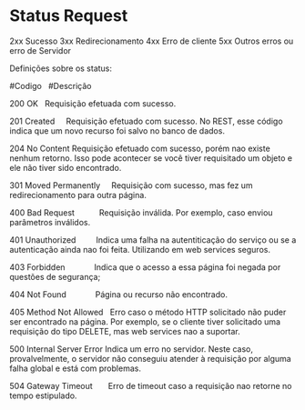 # Status Request

2xx     Sucesso
3xx     Redirecionamento
4xx     Erro de cliente
5xx     Outros erros ou erro de Servidor

Definições sobre os status:

#Codigo                   #Descrição
<p>200 OK                    Requisição efetuada com sucesso.</p>
<p>201 Created               Requisição efetuado com sucesso. No REST, esse código indica que um novo recurso foi salvo no                                  banco de dados.</p>
<p>204 No Content            Requisição efetuado com sucesso, porém nao existe nenhum retorno. Isso pode acontecer se você                                  tiver requisitado um objeto e ele não tiver sido encontrado.</p>

<p>301 Moved Permanently     Requisição com sucesso, mas fez um redirecionamento para outra página.</p>

<p>400 Bad Request           Requisição inválida. Por exemplo, caso enviou parâmetros inválidos.</p>
<p>401 Unauthorized          Indica uma falha na autentiticação do serviço ou se a autenticação ainda nao foi feita. Utilizando                              em web services seguros.</p>
<p>403 Forbidden             Indica que o acesso a essa página foi negada por questões de segurança;
<p>404 Not Found             Página ou recurso não encontrado.</p>
<p>405 Method Not Allowed    Erro caso o método HTTP solicitado não puder ser encontrado na página. Por exemplo, se o cliente                                tiver solicitado uma requisição do tipo DELETE, mas web services nao a suportar.</p>
<p>500 Internal Server Error Indica um erro no servidor. Neste caso, provalvelmente, o servidor não conseguiu atender à                                      requisição por alguma falha global e está com problemas.</p>
<p>504 Gateway Timeout       Erro de timeout caso a requisição nao retorne no tempo estipulado.</p>
